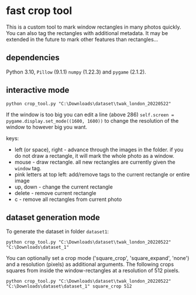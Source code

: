# fast crop tool

This is a custom tool to mark window rectangles in many photos quickly. You can also tag the rectangles with additional metadata. It may be extended in the future to mark other features than rectangles...

## dependencies

Python 3.10, `Pillow` (9.1.1) `numpy` (1.22.3) and `pygame` (2.1.2).

## interactive mode

```
python crop_tool.py "C:\Downloads\dataset\twak_london_20220522"
```

If the window is too big you can edit a line (above 286) `self.screen = pygame.display.set_mode((1600, 1600))` to change the resolution of the window to however big you want.

keys:
* left (or space), right - advance through the images in the folder. if you do not draw a rectangle, it will mark the whole photo as a window.
* mouse - draw rectangle. all new rectangles are currently given the `window` tag.
* pink letters at top left: add/remove tags to the current rectangle or entire image
* up, down - change the current rectangle
* delete - remove current rectangle
* c - remove all rectangles from current photo


## dataset generation mode

To generate the dataset in folder `dataset1`:

```
python crop_tool.py "C:\Downloads\dataset\twak_london_20220522" "C:\Downloads\dataset_1" 
```

You can optionally set a crop mode ('square_crop', 'square_expand', 'none') and a resolution (pixels) as additional arguments. The following crops squares from inside the window-rectangles at a resolution of 512 pixels.
```
python crop_tool.py "C:\Downloads\dataset\twak_london_20220522" "C:\Downloads\dataset\dataset_1" square_crop 512
```

